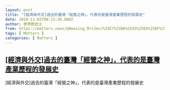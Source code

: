 ```yaml
---
layout: post
title: "[經濟與外交]過去的臺灣「經營之神」，代表的是臺灣產業歷程的發展史"
date: 2020-11-02T00:12:36.000Z
author: 學界野武士
from: https://matters.news/@Amazing_MrsJen/%25E7%25B6%2593%25E6%25BF%259F%25E8%2588%2587%25E5%25A4%2596%25E4%25BA%25A4-%25E9%2581%258E%25E5%258E%25BB%25E7%259A%2584%25E8%2587%25BA%25E7%2581%25A3-%25E7%25B6%2593%25E7%2587%259F%25E4%25B9%258B%25E7%25A5%259E-%25E4%25BB%25A3%25E8%25A1%25A8%25E7%259A%2584%25E6%2598%25AF%25E8%2587%25BA%25E7%2581%25A3%25E7%2594%25A2%25E6%25A5%25AD%25E6%25AD%25B7%25E7%25A8%258B%25E7%259A%2584%25E7%2599%25BC%25E5%25B1%2595%25E5%258F%25B2-bafyreicfjzgnfkklvr7f2pnm2jpfdmvvevaoh2limpbqfar4uekzkhhxoa
tags: [ Matters ]
categories: [ Matters ]
---
```

<!--1604275956000-->
[[經濟與外交]過去的臺灣「經營之神」，代表的是臺灣產業歷程的發展史](https://matters.news/@Amazing_MrsJen/%25E7%25B6%2593%25E6%25BF%259F%25E8%2588%2587%25E5%25A4%2596%25E4%25BA%25A4-%25E9%2581%258E%25E5%258E%25BB%25E7%259A%2584%25E8%2587%25BA%25E7%2581%25A3-%25E7%25B6%2593%25E7%2587%259F%25E4%25B9%258B%25E7%25A5%259E-%25E4%25BB%25A3%25E8%25A1%25A8%25E7%259A%2584%25E6%2598%25AF%25E8%2587%25BA%25E7%2581%25A3%25E7%2594%25A2%25E6%25A5%25AD%25E6%25AD%25B7%25E7%25A8%258B%25E7%259A%2584%25E7%2599%25BC%25E5%25B1%2595%25E5%258F%25B2-bafyreicfjzgnfkklvr7f2pnm2jpfdmvvevaoh2limpbqfar4uekzkhhxoa)
------

<div>
[經濟與外交]過去的臺灣「經營之神」，代表的是臺灣產業歷程的發展史
</div>

